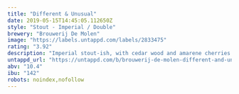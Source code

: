 ```yaml
---
title: "Different & Unusual"
date: 2019-05-15T14:45:05.112650Z
style: "Stout - Imperial / Double"
brewery: "Brouwerij De Molen"
image: "https://labels.untappd.com/labels/2833475"
rating: "3.92"
description: "Imperial stout-ish, with cedar wood and amarene cherries. Released at Borefts Beer Festival 2018."
untappd_url: "https://untappd.com/b/brouwerij-de-molen-different-and-unusual/2833475"
abv: "10.4"
ibu: "142"
robots: noindex,nofollow
---
```


